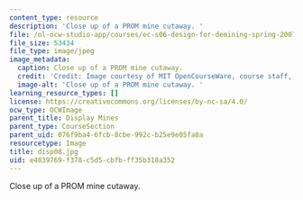 ```yaml
---
content_type: resource
description: 'Close up of a PROM mine cutaway. '
file: /ol-ocw-studio-app/courses/ec-s06-design-for-demining-spring-2007/e4839769f378c5d5cbfbff35b318a352_disp08.jpg
file_size: 53434
file_type: image/jpeg
image_metadata:
  caption: Close up of a PROM mine cutaway.
  credit: 'Credit: Image courtesy of MIT OpenCourseWare, course staff, and students.'
  image-alt: 'Close up of a PROM mine cutaway. '
learning_resource_types: []
license: https://creativecommons.org/licenses/by-nc-sa/4.0/
ocw_type: OCWImage
parent_title: Display Mines
parent_type: CourseSection
parent_uid: 076f9ba4-6fcb-8cbe-992c-b25e9e05fa8a
resourcetype: Image
title: disp08.jpg
uid: e4839769-f378-c5d5-cbfb-ff35b318a352
---
```

Close up of a PROM mine cutaway. 